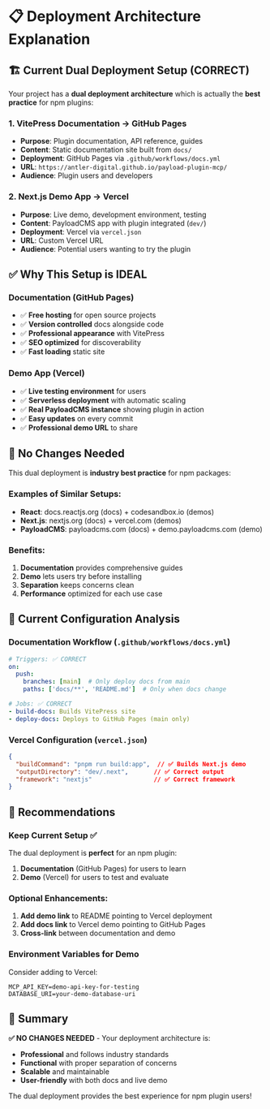 # 📋 Deployment Architecture Explanation

## 🏗️ **Current Dual Deployment Setup (CORRECT)**

Your project has a **dual deployment architecture** which is actually the **best practice** for npm plugins:

### **1. VitePress Documentation → GitHub Pages**
- **Purpose**: Plugin documentation, API reference, guides
- **Content**: Static documentation site built from `docs/`
- **Deployment**: GitHub Pages via `.github/workflows/docs.yml`
- **URL**: `https://antler-digital.github.io/payload-plugin-mcp/`
- **Audience**: Plugin users and developers

### **2. Next.js Demo App → Vercel**
- **Purpose**: Live demo, development environment, testing
- **Content**: PayloadCMS app with plugin integrated (`dev/`)
- **Deployment**: Vercel via `vercel.json`
- **URL**: Custom Vercel URL
- **Audience**: Potential users wanting to try the plugin

## ✅ **Why This Setup is IDEAL**

### **Documentation (GitHub Pages)**
- ✅ **Free hosting** for open source projects
- ✅ **Version controlled** docs alongside code
- ✅ **Professional appearance** with VitePress
- ✅ **SEO optimized** for discoverability
- ✅ **Fast loading** static site

### **Demo App (Vercel)**
- ✅ **Live testing environment** for users
- ✅ **Serverless deployment** with automatic scaling
- ✅ **Real PayloadCMS instance** showing plugin in action
- ✅ **Easy updates** on every commit
- ✅ **Professional demo URL** to share

## 🔧 **No Changes Needed**

This dual deployment is **industry best practice** for npm packages:

### **Examples of Similar Setups:**
- **React**: docs.reactjs.org (docs) + codesandbox.io (demos)
- **Next.js**: nextjs.org (docs) + vercel.com (demos)
- **PayloadCMS**: payloadcms.com (docs) + demo.payloadcms.com (demo)

### **Benefits:**
1. **Documentation** provides comprehensive guides
2. **Demo** lets users try before installing
3. **Separation** keeps concerns clean
4. **Performance** optimized for each use case

## 🎯 **Current Configuration Analysis**

### **Documentation Workflow (`.github/workflows/docs.yml`)**
```yaml
# Triggers: ✅ CORRECT
on:
  push:
    branches: [main]  # Only deploy docs from main
    paths: ['docs/**', 'README.md']  # Only when docs change

# Jobs: ✅ CORRECT  
- build-docs: Builds VitePress site
- deploy-docs: Deploys to GitHub Pages (main only)
```

### **Vercel Configuration (`vercel.json`)**
```json
{
  "buildCommand": "pnpm run build:app",  // ✅ Builds Next.js demo
  "outputDirectory": "dev/.next",       // ✅ Correct output
  "framework": "nextjs"                 // ✅ Correct framework
}
```

## 🚀 **Recommendations**

### **Keep Current Setup** ✅
The dual deployment is **perfect** for an npm plugin:

1. **Documentation** (GitHub Pages) for users to learn
2. **Demo** (Vercel) for users to test and evaluate

### **Optional Enhancements:**
1. **Add demo link** to README pointing to Vercel deployment
2. **Add docs link** to Vercel demo pointing to GitHub Pages
3. **Cross-link** between documentation and demo

### **Environment Variables for Demo**
Consider adding to Vercel:
```env
MCP_API_KEY=demo-api-key-for-testing
DATABASE_URI=your-demo-database-uri
```

## 🎯 **Summary**

**✅ NO CHANGES NEEDED** - Your deployment architecture is:
- **Professional** and follows industry standards
- **Functional** with proper separation of concerns  
- **Scalable** and maintainable
- **User-friendly** with both docs and live demo

The dual deployment provides the best experience for npm plugin users!